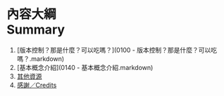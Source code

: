 # 內容大綱<br />Summary
1. [版本控制？那是什麼？可以吃嗎？](0100 - 版本控制？那是什麼？可以吃嗎？.markdown)
1. [基本概念介紹](0140 - 基本概念介紹.markdown)
1. [其他資源](其他資源.markdown)
1. [感謝／Credits](感謝.markdown)
